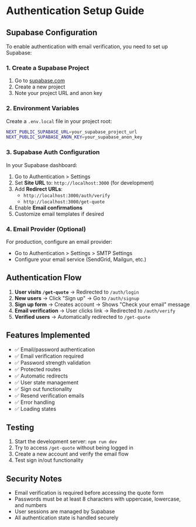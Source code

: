 # Authentication Setup Guide

## Supabase Configuration

To enable authentication with email verification, you need to set up Supabase:

### 1. Create a Supabase Project

1. Go to [supabase.com](https://supabase.com)
2. Create a new project
3. Note your project URL and anon key

### 2. Environment Variables

Create a `.env.local` file in your project root:

```bash
NEXT_PUBLIC_SUPABASE_URL=your_supabase_project_url
NEXT_PUBLIC_SUPABASE_ANON_KEY=your_supabase_anon_key
```

### 3. Supabase Auth Configuration

In your Supabase dashboard:

1. Go to Authentication > Settings
2. Set **Site URL** to: `http://localhost:3000` (for development)
3. Add **Redirect URLs**:
   - `http://localhost:3000/auth/verify`
   - `http://localhost:3000/get-quote`
4. Enable **Email confirmations**
5. Customize email templates if desired

### 4. Email Provider (Optional)

For production, configure an email provider:
- Go to Authentication > Settings > SMTP Settings
- Configure your email service (SendGrid, Mailgun, etc.)

## Authentication Flow

1. **User visits `/get-quote`** → Redirected to `/auth/login`
2. **New users** → Click "Sign up" → Go to `/auth/signup`
3. **Sign up form** → Creates account → Shows "Check your email" message
4. **Email verification** → User clicks link → Redirected to `/auth/verify`
5. **Verified users** → Automatically redirected to `/get-quote`

## Features Implemented

- ✅ Email/password authentication
- ✅ Email verification required
- ✅ Password strength validation
- ✅ Protected routes
- ✅ Automatic redirects
- ✅ User state management
- ✅ Sign out functionality
- ✅ Resend verification emails
- ✅ Error handling
- ✅ Loading states

## Testing

1. Start the development server: `npm run dev`
2. Try to access `/get-quote` without being logged in
3. Create a new account and verify the email flow
4. Test sign in/out functionality

## Security Notes

- Email verification is required before accessing the quote form
- Passwords must be at least 8 characters with uppercase, lowercase, and numbers
- User sessions are managed by Supabase
- All authentication state is handled securely 